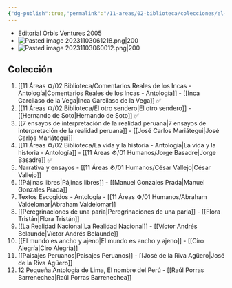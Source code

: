 ```yaml
---
{"dg-publish":true,"permalink":"/11-areas/02-biblioteca/colecciones/el-comercio-peruanos-imprescindibles-orbis/","noteIcon":""}
---
```


- Editorial Orbis Ventures 2005 
- ![Pasted image 20231103061218.png|200](/img/user/10%20Entrada%20%F0%9F%9B%92/%F0%9F%92%BE%20Adjuntos/Pasted%20image%2020231103061218.png)
- ![Pasted image 20231103060012.png|200](/img/user/10%20Entrada%20%F0%9F%9B%92/%F0%9F%92%BE%20Adjuntos/Pasted%20image%2020231103060012.png)

## Colección
1. [[11 Áreas ⚙/02 Biblioteca/Comentarios Reales de los Incas - Antología\|Comentarios Reales de los Incas - Antología]] - [[Inca Garcilaso de la Vega\|Inca Garcilaso de la Vega]] ✅
2. [[11 Áreas ⚙/02 Biblioteca/El otro sendero\|El otro sendero]] - [[Hernando de Soto\|Hernando de Soto]] ✅
3. [[7 ensayos de interpretación de la realidad peruana\|7 ensayos de interpretación de la realidad peruana]] - [[José Carlos Mariátegui\|José Carlos Mariátegui]]
4. [[11 Áreas ⚙/02 Biblioteca/La vida y la historia - Antología\|La vida y la historia - Antología]] - [[11 Áreas ⚙/01 Humanos/Jorge Basadre\|Jorge Basadre]] ✅
5. Narrativa y ensayos - [[11 Áreas ⚙/01 Humanos/César Vallejo\|César Vallejo]]
6. [[Pájinas libres\|Pájinas libres]] - [[Manuel Gonzales Prada\|Manuel Gonzales Prada]]
7. Textos Escogidos - Antología - [[11 Áreas ⚙/01 Humanos/Abraham Valdelomar\|Abraham Valdelomar]]
8. [[Peregrinaciones de una paria\|Peregrinaciones de una paria]] - [[Flora Tristán\|Flora Tristán]]
9. [[La Realidad Nacional\|La Realidad Nacional]] - [[Víctor Andrés Belaunde\|Víctor Andrés Belaunde]]
10. [[El mundo es ancho y ajeno\|El mundo es ancho y ajeno]] - [[Ciro Alegría\|Ciro Alegría]]
11. [[Paisajes Peruanos\|Paisajes Peruanos]] - [[José de la Riva Agüero\|José de la Riva Agüero]]
12. 12 Pequeña Antología de Lima, El nombre del Perú - [[Raúl Porras Barrenechea\|Raúl Porras Barrenechea]]